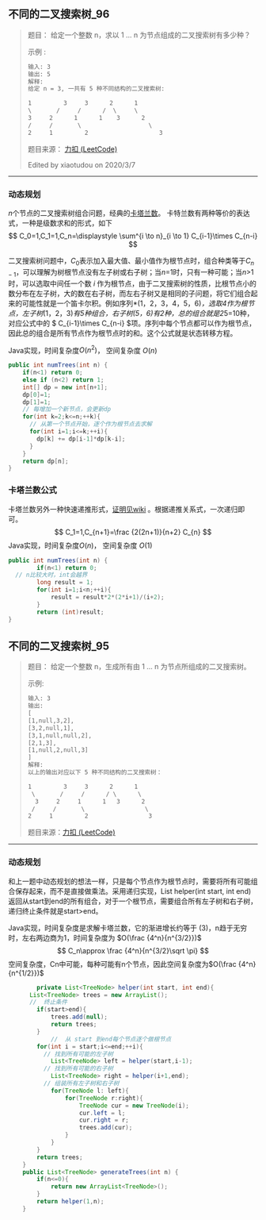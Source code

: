 ## 不同的二叉搜索树_96

> 题目：
> 给定一个整数 n，求以 1 ... n 为节点组成的二叉搜索树有多少种？
>
> 示例 :
>
> ```txt
> 输入: 3
> 输出: 5
> 解释:
> 给定 n = 3, 一共有 5 种不同结构的二叉搜索树:
> 
> 1         3     3      2      1
> \       /     /      /  \     \
> 3     2      1      1    3      2
> /     /       \                   \
> 2     1         2                    3
> ```
>
> 题目来源： [力扣 (LeetCode) ](https://leetcode-cn.com/problems/unique-binary-search-trees)
>
> Edited by xiaotudou on 2020/3/7

----

### 动态规划

*n*个节点的二叉搜索树组合问题，经典的[卡塔兰数](https://zh.wikipedia.org/wiki/%E5%8D%A1%E5%A1%94%E5%85%B0%E6%95%B0)。 卡特兰数有两种等价的表达式，一种是级数求和的形式，如下
$$
C_0=1,C_1=1,C_n=\displaystyle \sum^{i \to n}_{i \to 1} C_{i-1}\times C_{n-i}
$$

二叉搜索树问题中，$C_0$表示加入最大值、最小值作为根节点时，组合种类等于$C_{n-1}$，可以理解为树根节点没有左子树或右子树；当*n*=1时，只有一种可能；当*n*>1时，可以选取中间任一个数 *i* 作为根节点，由于二叉搜索树的性质，比根节点小的数分布在左子树，大的数在右子树，而左右子树又是相同的子问题，将它们组合起来的可能性就是一个笛卡尔积。例如序列*(1，2，3，4，5，6)*，选取4作为根节点，左子树*(1，2，3)*有5种组合，右子树(5，6)有2种，总的组合就是2*5=10种，对应公式中的 $ C_{i-1}\times C_{n-i} $项。序列中每个节点都可以作为根节点，因此总的组合是所有节点作为根节点时的和。这个公式就是状态转移方程。

Java实现，时间复杂度$O(n^2)$， 空间复杂度 $O(n)$

```java
public int numTrees(int n) {
    if(n<1) return 0;
    else if (n<2) return 1;
    int[] dp = new int[n+1];
    dp[0]=1;
    dp[1]=1;
    // 每增加一个新节点，会更新dp
    for(int k=2;k<=n;++k){
      // 从第一个节点开始，逐个作为根节点去求解
      for(int i=1;i<=k;++i){
        dp[k] += dp[i-1]*dp[k-i];
      }
    }
    return dp[n];
}
```

### 卡塔兰数公式

卡塔兰数另外一种快速递推形式，[证明见wiki](https://en.wikipedia.org/wiki/Catalan_number) 。根据递推关系式，一次递归即可。
$$
C_1=1,C_{n+1}=\frac {2(2n+1)}{n+2} C_{n}
$$
Java实现，时间复杂度$O(n)$， 空间复杂度 $O(1)$

```java
public int numTrees(int n) {
        if(n<1) return 0;
  // n比较大时，int会越界
        long result = 1;
        for(int i=1;i<n;++i){
            result = result*2*(2*i+1)/(i+2);
        }
        return (int)result;
}
```

## 不同的二叉搜索树_95

> 题目：
> 给定一个整数 n，生成所有由 1 ... n 为节点所组成的二叉搜索树。
>
> 示例:
>
> ```txt
> 输入: 3
> 输出:
> [
> [1,null,3,2],
> [3,2,null,1],
> [3,1,null,null,2],
> [2,1,3],
> [1,null,2,null,3]
> ]
> 解释:
> 以上的输出对应以下 5 种不同结构的二叉搜索树：
> 
> 1         3     3      2      1
>  \       /     /      / \      \
>   3     2     1      1   3      2
>  /     /       \                 \
> 2     1         2                 3
> ```
> 
> 题目来源：[力扣 (LeetCode)](https://leetcode-cn.com/problems/unique-binary-search-trees-ii/)
> 

----

### 动态规划

和上一题中动态规划的想法一样，只是每个节点作为根节点时，需要将所有可能组合保存起来，而不是直接做乘法。采用递归实现，List<TreeNode> helper(int start, int  end) 返回从start到end的所有组合，对于一个根节点，需要组合所有左子树和右子树，递归终止条件就是start>end。

Java实现，时间复杂度是求解卡塔兰数，它的渐进增长约等于 (3)，n趋于无穷时，左右两边商为1，时间复杂度为 $O(\frac {4^n}{n^{3/2}})$
$$
C_n\approx \frac {4^n}{n^{3/2}\sqrt \pi}
$$
空间复杂度，Cn中可能，每种可能有n个节点，因此空间复杂度为$O(\frac {4^n}{n^{1/2}})$

```java
		private List<TreeNode> helper(int start, int end){
      List<TreeNode> trees = new ArrayList();
      //  终止条件
        if(start>end){
            trees.add(null);
            return trees;
        }
			//  从 start 到end每个节点逐个做根节点 
        for(int i = start;i<=end;++i){
          // 找到所有可能的左子树
            List<TreeNode> left = helper(start,i-1);
          // 找到所有可能的右子树
            List<TreeNode> right = helper(i+1,end);
          // 组装所有左子树和右子树
            for(TreeNode l: left){
                for(TreeNode r:right){
                    TreeNode cur = new TreeNode(i);
                    cur.left = l;
                    cur.right = r;
                    trees.add(cur);
                }
            }
        }
        return trees;
    }
    public List<TreeNode> generateTrees(int n) {
        if(n<=0){
            return new ArrayList<TreeNode>();
        }
        return helper(1,n);
    }
```

